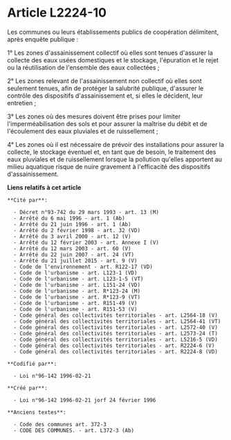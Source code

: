 # Article L2224-10

Les communes ou leurs établissements publics de coopération délimitent, après enquête publique :

1° Les zones d'assainissement collectif où elles sont tenues d'assurer la collecte des eaux usées domestiques et le stockage,
l'épuration et le rejet ou la réutilisation de l'ensemble des eaux collectées ;

2° Les zones relevant de l'assainissement non collectif où elles sont seulement tenues, afin de protéger la salubrité
publique, d'assurer le contrôle des dispositifs d'assainissement et, si elles le décident, leur entretien ;

3° Les zones où des mesures doivent être prises pour limiter l'imperméabilisation des sols et pour assurer la maîtrise du
débit et de l'écoulement des eaux pluviales et de ruissellement ;

4° Les zones où il est nécessaire de prévoir des installations pour assurer la collecte, le stockage éventuel et, en tant que
de besoin, le traitement des eaux pluviales et de ruissellement lorsque la pollution qu'elles apportent au milieu aquatique
risque de nuire gravement à l'efficacité des dispositifs d'assainissement.

**Liens relatifs à cet article**

	**Cité par**:

	  - Décret n°93-742 du 29 mars 1993 - art. 13 (M)
	  - Arrêté du 6 mai 1996 - art. 1 (Ab)
	  - Arrêté du 21 juin 1996 - art. 1 (Ab)
	  - Arrêté du 2 février 1998 - art. 32 (VD)
	  - Arrêté du 3 avril 2000 - art. 12 (V)
	  - Arrêté du 12 février 2003 - art. Annexe I (V)
	  - Arrêté du 12 mars 2003 - art. 60 (V)
	  - Arrêté du 22 juin 2007 - art. 24 (VT)
	  - Arrêté du 21 juillet 2015 - art. 9 (V)
	  - Code de l'environnement - art. R122-17 (VD)
	  - Code de l'urbanisme - art. L123-1 (VD)
	  - Code de l'urbanisme - art. L123-1-5 (VT)
	  - Code de l'urbanisme - art. L151-24 (VD)
	  - Code de l'urbanisme - art. R*123-24 (M)
	  - Code de l'urbanisme - art. R*123-9 (VT)
	  - Code de l'urbanisme - art. R151-49 (V)
	  - Code de l'urbanisme - art. R151-53 (V)
	  - Code général des collectivités territoriales - art. L2564-18 (V)
	  - Code général des collectivités territoriales - art. L2564-41 (VT)
	  - Code général des collectivités territoriales - art. L2572-40 (V)
	  - Code général des collectivités territoriales - art. L2573-24 (T)
	  - Code général des collectivités territoriales - art. L5216-5 (VD)
	  - Code général des collectivités territoriales - art. R2224-6 (V)
	  - Code général des collectivités territoriales - art. R2224-8 (VD)

	**Codifié par**:

	  - Loi n°96-142 1996-02-21

	**Créé par**:

	  - Loi n°96-142 1996-02-21 jorf 24 février 1996

	**Anciens textes**:

	  - Code des communes art. 372-3
	  - CODE DES COMMUNES. - art. L372-3 (Ab)
